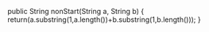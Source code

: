 public String nonStart(String a, String b) {
  return(a.substring(1,a.length())+b.substring(1,b.length()));
}
